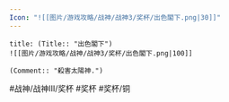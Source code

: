 ```yaml
---
Icon: "![[图片/游戏攻略/战神/战神3/奖杯/出色閣下.png|30]]"
---
```

```ad-common-bronze-trophy
title: (Title:: "出色閣下")
![[图片/游戏攻略/战神/战神3/奖杯/出色閣下.png|100]]

(Comment:: "殺害太陽神.")
```

#战神/战神III/奖杯 #奖杯 #奖杯/铜
